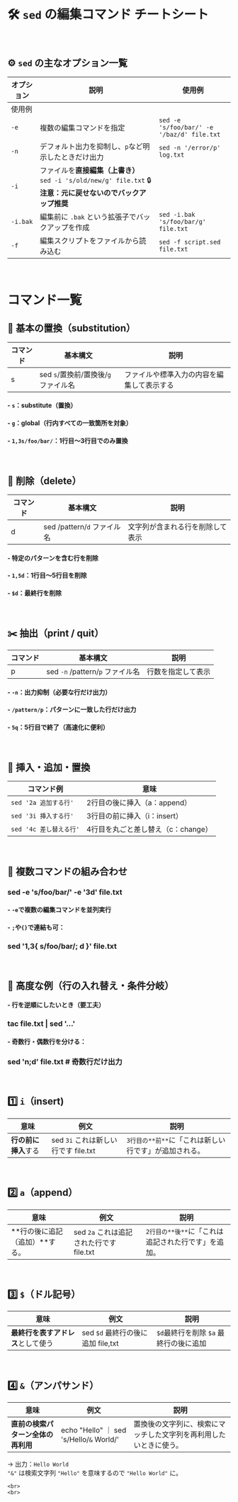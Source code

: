# 🛠️ `sed` の編集コマンド チートシート

<br>


## ⚙️ `sed` の主なオプション一覧

| オプション | 説明 | 使用例 |
|---|---|---|
| 使用例 | 
| `-e` | 複数の編集コマンドを指定 | `sed -e 's/foo/bar/' -e '/baz/d' file.txt` |
| `-n` | デフォルト出力を抑制し、`p`など明示したときだけ出力 | `sed -n '/error/p' log.txt` |
| `-i` |ファイルを**直接編集（上書き）**  `sed -i 's/old/new/g' file.txt`  🔒 **注意：元に戻せないのでバックアップ推奨** |
| `-i.bak` | 編集前に `.bak` という拡張子でバックアップを作成 | `sed -i.bak 's/foo/bar/g' file.txt` |
| `-f` | 編集スクリプトをファイルから読み込む | `sed -f script.sed file.txt` |


<br>

# コマンド一覧

## 🎯 基本の置換（substitution）

| コマンド | 基本構文 | 説明 |
|--|--|--|
| s | sed `s`/置換前/置換後/`g` ファイル名 | ファイルや標準入力の内容を編集して表示する |


#### -   `s`：substitute（置換）
#### -   `g`：global（行内すべての一致箇所を対象）
#### -   `1,3s/foo/bar/`：1行目～3行目でのみ置換


<br>



## 🧹 削除（delete）


| コマンド | 基本構文 | 説明 |
|--|--|--|
| d | sed /pattern/`d` ファイル名 | 文字列が含まれる行を削除して表示 |


#### -   特定のパターンを含む行を削除
#### -   `1,5d`：1行目～5行目を削除
#### -   `$d`：最終行を削除


<br>


## ✂️ 抽出（print / quit）

| コマンド | 基本構文 | 説明 |
|--|--|---|
| p | sed `-n` /pattern/`p` ファイル名 | 行数を指定して表示 |

#### -   `-n`：出力抑制（必要な行だけ出力）
#### -   `/pattern/p`：パターンに一致した行だけ出力
#### -   `5q`：5行目で終了（高速化に便利）


<br>



## 🧬 挿入・追加・置換

| コマンド例 | 意味 |
|---|---|
| `sed '2a 追加する行'` | 2行目の後に挿入（a：append） |
| `sed '3i 挿入する行'` | 3行目の前に挿入（i：insert） |
| `sed '4c 差し替える行'` | 4行目を丸ごと差し替え（c：change）|


<br>



## 🔄 複数コマンドの組み合わせ

### sed -e 's/foo/bar/' -e '3d' file.txt

#### -   `-e`で複数の編集コマンドを並列実行
#### -   `;`や`{}`で連結も可：

### sed '1,3{ s/foo/bar/; d }' file.txt


<br>


## 📌 高度な例（行の入れ替え・条件分岐）

#### -   行を逆順にしたいとき（要工夫）

### tac file.txt | sed '...'

#### -   奇数行・偶数行を分ける：

### sed 'n;d' file.txt # 奇数行だけ出力

<br>

## 1️⃣ `i`（insert)


| 意味 | 例文 | 説明 |  
|--|--|--|
| **行の前に挿入**する | sed `3i` これは新しい行です file.txt | `3行目の**前**`に「これは新しい行です」が追加される。 |



<br>


## 2️⃣ `a`（append）

| 意味 | 例文 | 説明 |  
|--|--|--|
| **行の後に追記（追加）**する。 | sed `2a` これは追記された行です file.txt | `2行目の**後**`に「これは追記された行です」を追加。 |



<br>


## 3️⃣ `$`（ドル記号）

| 意味 | 例文 | 説明 |  
|--|--|--|
| **最終行を表すアドレス**として使う | sed `$d` 最終行の後に追加 file,txt |  `$d`最終行を削除  `$a` 最終行の後に追加 |



<br>


## 4️⃣ `&`（アンパサンド）

| 意味 | 例文 | 説明 |  
|--|--|--|
| **直前の検索パターン全体の再利用** | echo "Hello" ｜ sed 's/Hello/`&` World/' |  置換後の文字列に、検索にマッチした文字列を再利用したいときに使う。 |


   → 出力：`Hello World`  
    `"&"` は検索文字列 `"Hello"` を意味するので `"Hello World"` に。

    <br>
    <br>
